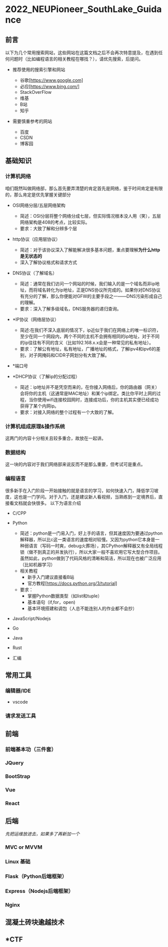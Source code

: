 # 2022_NEUPioneer_SouthLake_Guidance
## 前言
以下为几个常用搜索网站，这些网站在这篇文档之后不会再次特意提及，在遇到任何问题时（比如编程语言的相关教程在哪找？），请优先搜索，后提问。<br>
+ 推荐使用的搜索引擎和网站
  + 谷歌[https://www.google.com]
  + 必应[https://www.bing.com/]
  + StackOverFlow
  + 维基
  + B站
  + 知乎
  
+ 需要慎重参考的网站
  + 百度
  + CSDN
  + 博客园
  
## 基础知识
### 计算机网络
咱们既然叫做网络部，那么首先要弄清楚的肯定首先是网络，鉴于时间肯定是有限的，那么肯定是优先掌握关键部分
+ OSI网络分层/五层网络架构
  + 简述：OSI分层将整个网络分成七层，但实际情况根本没人用（笑），五层网络架构是408的考点，比较实际。
  + 要求：大致了解和分辨多个层
+ http协议（应用层协议）
  + 简述：对于该协议深入了解能解决很多基本问题，重点要理解<b>为什么http是无状态的</b>
  + 深入了解协议格式和请求方式
+ DNS协议（了解域名）
  + 简述：通常在我们访问一个网站的时候，我们输入的是一个域名而非ip地址，而将域名转化为ip地址，正是DNS协议所完成的。如果你对DNS协议有充分的了解，那么你便能对GFW的主要手段之一——DNS污染形成自己的理解。
  + 要求：深入了解多级域名，DNS服务器的递归查询。
+ *IP协议（网络层协议）
  + 简述:在我们不深入底层的情况下，ip近似于我们在网络上的唯一标识符，至少在同一个网段内，两个不同的主机不会拥有相同的ip地址，对于不同的ip往往有不同的含义（比如192.168.x.x会是一种常见的私有地址）。
  + 要求：了解公有地址，私有地址，广播地址的格式，了解ipv4和ipv6的差别，对子网掩码和CIDR子网划分有大致了解。
+ *端口号

+ *DHCP协议（了解ip的分配过程）
  + 简述：ip地址并不是凭空而来的，在你接入网络后，你的路由器（网关）会将你的主机（这通常是MAC地址）和某个ip绑定。类比你平时上网的过程，当你使用wifi连接校园网时，连接成功后，你的主机其实便已经成功获得了某个内网ip。
  + 要求：对接入网络的整个过程有一个大致的了解。

### 计算机组成原理&操作系统
这两门的内容十分相关且较多重合，故放在一起讲。

### 数据结构
这一块的内容对于我们网络部来说反而不是那么重要，但考试可是重点。

### 编程语言
很多新手在入门阶段一开始接触的就是语言的学习，如何快速入门，降低学习坡度，这也是一门学问。对于入门，还是建议新人看视频，当熟练到一定境界后，直接看文档就会快很多。
以下为语言介绍
+ C/CPP
+ Python
  + 简述：python是一门易入门，好上手的语言，但其速度因为要通过python解释器，所以比c这一类语言的速度相对较慢。又因为python它本身是一种弱语言（写码一时爽，debug火葬场），其CPython解释器又有全局线程锁（做不到真正的并发执行），所以大家一般不喜欢用它写大型合作项目。虽然如此，python做到了代码风格的清晰和简洁，所以现在也被广泛应用（比如机器学习）
  + 相关教程
    + 新手入门建议直接看B站
    + 官方教程[https://docs.python.org/3/tutorial]
  + 要求：
    + 掌握Python数据类型（如list和tuple）
    + 基本语句（if,for，open)
    + 基本环境搭建和调包（人总不能连别人的作业都不会抄）
+ JavaScript/Nodejs
+ Go
+ Java
+ Rust<br>

+ 汇编


## 常用工具
### 编辑器/IDE
+ vscode 
### 请求发送工具

## 前端
### 前端基本功（三件套）
### JQuery
### BootStrap
### Vue
### React

## 后端 
_先把运维放进去，如果多了再新加一个_
### MVC or MVVM
### Linux 基础
### Flask（Python后端框架）
### Express（Nodejs后端框架）
### Nginx

## 混凝土砖块逾越技术
## *CTF

